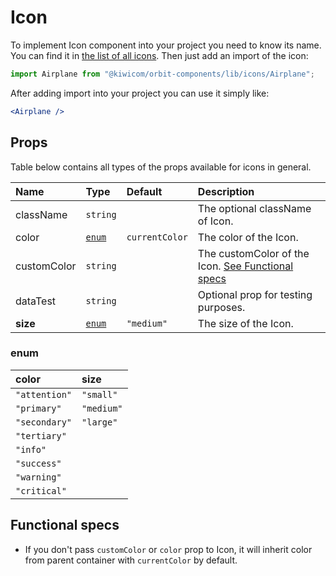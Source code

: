 # Icon
To implement Icon component into your project you need to know its name. You can find it in [the list of all icons](https://kiwicom.github.io/orbit-components/?selectedKind=Icon&selectedStory=List%20of%20all%20icons). Then just add an import of the icon:
```jsx
import Airplane from "@kiwicom/orbit-components/lib/icons/Airplane";
```
After adding import into your project you can use it simply like:
```jsx
<Airplane />
```
## Props
Table below contains all types of the props available for icons in general.

| Name          | Type            | Default         | Description                      |
| :------------ | :-------------- | :-------------- | :------------------------------- |
| className     | `string`        |                 | The optional className of Icon.
| color         | [`enum`](#enum) | `currentColor`  | The color of the Icon.
| customColor   | `string`        |                 | The customColor of the Icon. [See Functional specs](#functional-specs)
| dataTest      | `string`        |                 | Optional prop for testing purposes.
| **size**      | [`enum`](#enum) | `"medium"`      | The size of the Icon.

### enum

| color         | size       |
| :------------ | :--------- |
| `"attention"` | `"small"`  |
| `"primary"`   | `"medium"` |
| `"secondary"` | `"large"`  |
| `"tertiary"`  |            |
| `"info"`      |            |
| `"success"`   |            |
| `"warning"`   |            |
| `"critical"`  |            |

## Functional specs
* If you don't pass `customColor` or `color` prop to Icon, it will inherit color from parent container with `currentColor` by default.
